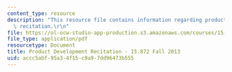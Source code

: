 ```yaml
---
content_type: resource
description: "This resource file contains information regarding product development\
  \ recitation.\r\n"
file: https://ol-ocw-studio-app-production.s3.amazonaws.com/courses/15-872-system-dynamics-ii-fall-2013/accc5abf95a34f15c9a97dd96473b555_MIT15_872F13_proj_over.pdf
file_type: application/pdf
resourcetype: Document
title: Product Development Recitation - 15.872 Fall 2013
uid: accc5abf-95a3-4f15-c9a9-7dd96473b555
---
```


